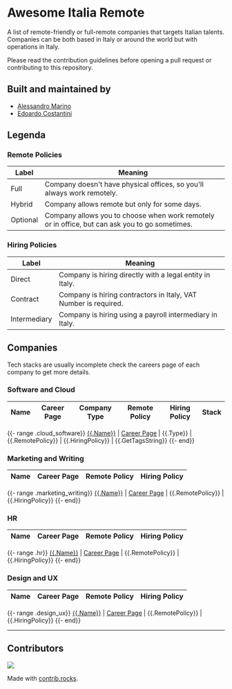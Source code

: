 [//]: # (DO NOT EDIT THIS FILE MANUALLY, USE THE GENERATOR AND DATA FOLDER)
# Awesome Italia Remote

A list of remote-friendly or full-remote companies that targets Italian talents.  
Companies can be both based in Italy or around the world but with operations in Italy.

Please read the contribution guidelines before opening a pull request or contributing to this repository.

## Built and maintained by
* [Alessandro Marino](https://github.com/alessandromr)
* [Edoardo Costantini](https://github.com/edoardocostantinidev)

## Legenda

### Remote Policies

Label | Meaning
--- | ---
Full | Company doesn't have physical offices, so you'll always work remotely.
Hybrid | Company allows remote but only for some days.
Optional | Company allows you to choose when work remotely or in office, but can ask you to go sometimes.

### Hiring Policies

Label | Meaning
--- | ---
Direct | Company is hiring directly with a legal entity in Italy.
Contract | Company is hiring contractors in Italy, VAT Number is required.
Intermediary | Company is hiring using a payroll intermediary in Italy.

## Companies

Tech stacks are usually incomplete check the careers page of each company to get more details.

### Software and Cloud

Name | Career Page | Company Type | Remote Policy | Hiring Policy | Stack
------------ | -- | ------- | ------- |---------------| -------

{{- range .cloud_software}}
[{{.Name}}]({{.URL}}) | [Career Page]({{.CareerPageURL}}) | {{.Type}} | {{.RemotePolicy}} | {{.HiringPolicy}} | {{.GetTagsString}}
{{- end}}

### Marketing and Writing

Name | Career Page | Remote Policy| Hiring Policy
------------ | -- | ------- | -------
{{- range .marketing_writing}}
[{{.Name}}]({{.URL}}) | [Career Page]({{.CareerPageURL}}) | {{.RemotePolicy}} | {{.HiringPolicy}}
{{- end}}

### HR

Name | Career Page | Remote Policy| Hiring Policy
------------ | -- | ------- | -------
{{- range .hr}}
[{{.Name}}]({{.URL}}) | [Career Page]({{.CareerPageURL}}) | {{.RemotePolicy}} | {{.HiringPolicy}}
{{- end}}

### Design and UX

Name | Career Page | Remote Policy| Hiring Policy
------------ | -- | ------- | -------
{{- range .design_ux}}
[{{.Name}}]({{.URL}}) | [Career Page]({{.CareerPageURL}}) | {{.RemotePolicy}} | {{.HiringPolicy}}
{{- end}}

---------

## Contributors

<a href="https://github.com/italiaremote/awesome-italia-remote/graphs/contributors">
  <img src="https://contrib.rocks/image?repo=italiaremote/awesome-italia-remote" />
</a>

Made with [contrib.rocks](https://contrib.rocks).
